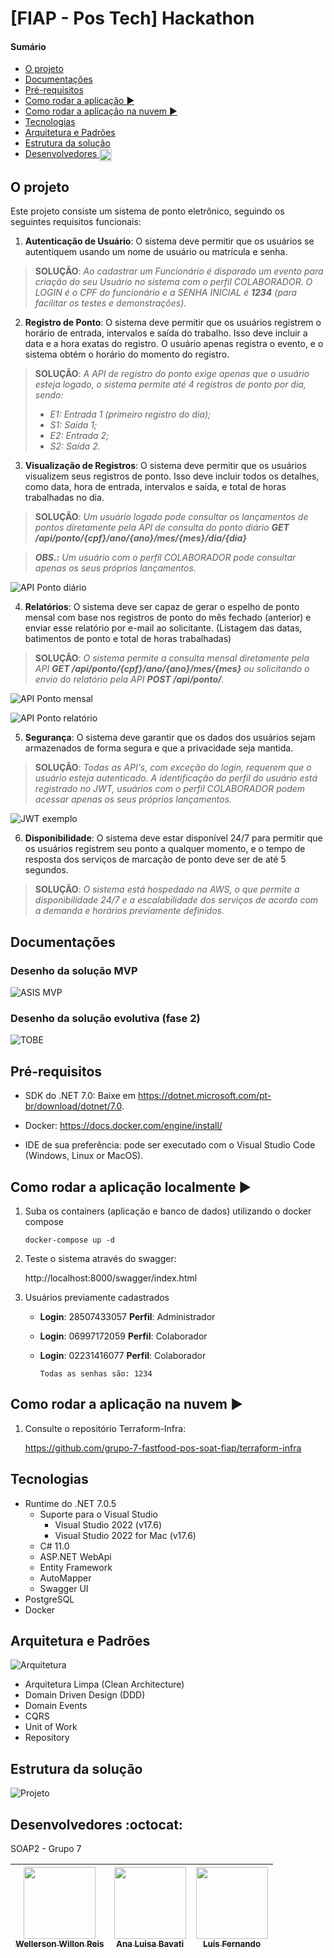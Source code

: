 # [FIAP - Pos Tech] Hackathon

#### Sumário
   * [O projeto](#o-projeto)
   * [Documentações](#documentações)
   * [Pré-requisitos](#pré-requisitos)
   * [Como rodar a aplicação <g-emoji class="g-emoji" alias="arrow_forward" fallback-src="https://github.githubassets.com/images/icons/emoji/unicode/25b6.png">▶️</g-emoji>](#como-rodar-a-aplicação-️)
   * [Como rodar a aplicação na nuvem <g-emoji class="g-emoji" alias="arrow_forward" fallback-src="https://github.githubassets.com/images/icons/emoji/unicode/25b6.png">▶️</g-emoji>](#como-rodar-a-aplicação-localmente-%EF%B8%8F)
   * [Tecnologias](#tecnologias)
   * [Arquitetura e Padrões](#arquitetura-e-padrões)
   * [Estrutura da solução](#estrutura-da-solução)
   * [Desenvolvedores <img class="emoji" title=":octocat:" alt=":octocat:" src="https://github.githubassets.com/images/icons/emoji/octocat.png" height="20" width="20" align="absmiddle">](#desenvolvedores-octocat)

## O projeto

Este projeto consiste um sistema de ponto eletrônico, seguindo os seguintes requisitos funcionais:

1. **Autenticação de Usuário**: O sistema deve permitir que os usuários se autentiquem usando um nome de usuário ou matrícula e senha.

>**SOLUÇÃO**: *Ao cadastrar um Funcionário é disparado um evento para criação do seu Usuário no sistema com o perfil COLABORADOR. O LOGIN é o CPF do funcionário e a SENHA INICIAL é **1234** (para facilitar os testes e demonstrações).*

2. **Registro de Ponto**: O sistema deve permitir que os usuários registrem o horário de entrada, intervalos e saída do trabalho. Isso deve incluir a data e a hora exatas do registro. O usuário apenas registra o evento, e o sistema obtém o horário do momento do registro.

>**SOLUÇÃO**: *A API de registro do ponto exige apenas que o usuário esteja logado, o sistema permite até 4 registros de ponto por dia, sendo:*
>
   >* *E1: Entrada 1 (primeiro registro do dia);*
   >* *S1: Saída 1;*
   >* *E2: Entrada 2;*
   >* *S2: Saída 2.*

3. **Visualização de Registros**: O sistema deve permitir que os usuários visualizem seus registros de ponto. Isso deve incluir todos os detalhes, como data, hora de entrada, intervalos e saída, e total de horas trabalhadas no dia.

>**SOLUÇÃO**: *Um usuário logado pode consultar os lançamentos de pontos diretamente pela API de consulta do ponto diário **GET /api/ponto/{cpf}/ano/{ano}/mes/{mes}/dia/{dia}***

>***OBS.:** Um usuário com o perfil COLABORADOR pode consultar apenas os seus próprios lançamentos.*

![API Ponto diário](./docs/api-ponto-dia.png)

4. **Relatórios**: O sistema deve ser capaz de gerar o espelho de ponto mensal com base nos registros de ponto do mês fechado (anterior) e
enviar esse relatório por e-mail ao solicitante. (Listagem das datas, batimentos de ponto e total de horas trabalhadas)

>**SOLUÇÃO**: *O sistema permite a consulta mensal diretamente pela API **GET /api/ponto/{cpf}/ano/{ano}/mes/{mes}** ou solicitando o envio do relatório pela API **POST /api/ponto/**.*

![API Ponto mensal](./docs/api-ponto-mensal.png)

![API Ponto relatório](./docs/api-ponto-relatorio.png)

5. **Segurança**: O sistema deve garantir que os dados dos usuários sejam armazenados de forma segura e que a privacidade seja mantida.

>**SOLUÇÃO**: *Todas as API's, com exceção do login, requerem que o usuário esteja autenticado. A identificação do perfil do usuário está registrado no JWT, usuários com o perfil COLABORADOR podem acessar apenas os seus próprios lançamentos.*

![JWT exemplo](./docs/jwt.png)

6. **Disponibilidade**: O sistema deve estar disponível 24/7 para permitir que os usuários registrem seu ponto a qualquer momento, e o tempo de resposta dos serviços de marcação de ponto deve ser de até 5 segundos.

>**SOLUÇÃO**: *O sistema está hospedado na AWS, o que permite a disponibilidade 24/7 e a escalabilidade dos serviços de acordo com a demanda e horários previamente definidos.*

## Documentações

### Desenho da solução MVP

![ASIS MVP](./docs/AWS_ASIS.drawio.png)

### Desenho da solução evolutiva (fase 2)

![TOBE](./docs/AWS_TOBE.drawio.png)

## Pré-requisitos

- SDK do .NET 7.0: Baixe em https://dotnet.microsoft.com/pt-br/download/dotnet/7.0.
- Docker: https://docs.docker.com/engine/install/

- IDE de sua preferência: pode ser executado com o Visual Studio Code (Windows, Linux or MacOS).


## Como rodar a aplicação localmente ▶️

1. Suba os containers (aplicação e banco de dados) utilizando o docker compose

   `docker-compose up -d`

2. Teste o sistema através do swagger:

   http://localhost:8000/swagger/index.html

3. Usuários previamente cadastrados

   * **Login**: 28507433057   **Perfil**: Administrador
   * **Login**: 06997172059   **Perfil**: Colaborador
   * **Login**: 02231416077   **Perfil**: Colaborador

      `Todas as senhas são: 1234`

## Como rodar a aplicação na nuvem ▶️

1. Consulte o repositório Terraform-Infra:

   https://github.com/grupo-7-fastfood-pos-soat-fiap/terraform-infra

## Tecnologias

- Runtime do .NET 7.0.5
    - Suporte para o Visual Studio
        - Visual Studio 2022 (v17.6)
        - Visual Studio 2022 for Mac (v17.6)
    - C# 11.0
    - ASP.NET WebApi
    - Entity Framework
    - AutoMapper
    - Swagger UI
- PostgreSQL 
- Docker

## Arquitetura e Padrões

![Arquitetura](./docs/CleanArchitecture.png)

- Arquitetura Limpa (Clean Architecture)
- Domain Driven Design (DDD)
- Domain Events
- CQRS
- Unit of Work
- Repository


## Estrutura da solução

![Projeto](./docs/EstruturaProjeto.png) 


## Desenvolvedores :octocat:
SOAP2 - Grupo 7

| [<img src="https://avatars.githubusercontent.com/u/62022498?v=4" width=115><br><sub>Wellerson Willon Reis</sub>](https://github.com/brwillon) | [<img src="https://avatars.githubusercontent.com/u/15663232?v=4" width=115><br><sub>Ana Luisa Bavati</sub>](https://github.com/analuisabavati) |  [<img src="https://avatars.githubusercontent.com/u/67171626?v=4" width=115><br><sub>Luis Fernando</sub>](https://github.com/luisfernandodass) |
| :---: | :---: | :---:
